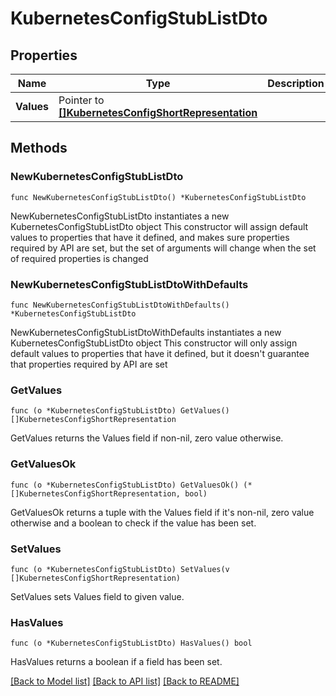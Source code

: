 # KubernetesConfigStubListDto

## Properties

Name | Type | Description | Notes
------------ | ------------- | ------------- | -------------
**Values** | Pointer to [**[]KubernetesConfigShortRepresentation**](KubernetesConfigShortRepresentation.md) |  | [optional] 

## Methods

### NewKubernetesConfigStubListDto

`func NewKubernetesConfigStubListDto() *KubernetesConfigStubListDto`

NewKubernetesConfigStubListDto instantiates a new KubernetesConfigStubListDto object
This constructor will assign default values to properties that have it defined,
and makes sure properties required by API are set, but the set of arguments
will change when the set of required properties is changed

### NewKubernetesConfigStubListDtoWithDefaults

`func NewKubernetesConfigStubListDtoWithDefaults() *KubernetesConfigStubListDto`

NewKubernetesConfigStubListDtoWithDefaults instantiates a new KubernetesConfigStubListDto object
This constructor will only assign default values to properties that have it defined,
but it doesn't guarantee that properties required by API are set

### GetValues

`func (o *KubernetesConfigStubListDto) GetValues() []KubernetesConfigShortRepresentation`

GetValues returns the Values field if non-nil, zero value otherwise.

### GetValuesOk

`func (o *KubernetesConfigStubListDto) GetValuesOk() (*[]KubernetesConfigShortRepresentation, bool)`

GetValuesOk returns a tuple with the Values field if it's non-nil, zero value otherwise
and a boolean to check if the value has been set.

### SetValues

`func (o *KubernetesConfigStubListDto) SetValues(v []KubernetesConfigShortRepresentation)`

SetValues sets Values field to given value.

### HasValues

`func (o *KubernetesConfigStubListDto) HasValues() bool`

HasValues returns a boolean if a field has been set.


[[Back to Model list]](../README.md#documentation-for-models) [[Back to API list]](../README.md#documentation-for-api-endpoints) [[Back to README]](../README.md)


